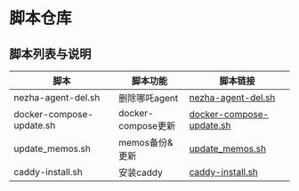 # 脚本仓库

## 脚本列表与说明
| 脚本             | 脚本功能           | 脚本链接                                                                                  |
|------------------|--------------------|--------------------------------------------------------------------------------------------|
| nezha-agent-del.sh | 删除哪吒agent      | [nezha-agent-del.sh](https://raw.githubusercontent.com/jsllxx77/script/refs/heads/main/nezha-agent-del.sh) |
| docker-compose-update.sh | docker-compose更新      | [docker-compose-update.sh](https://raw.githubusercontent.com/jsllxx77/script/refs/heads/main/docker-compose-update.sh) |
| update_memos.sh | memos备份&更新      | [update_memos.sh](https://raw.githubusercontent.com/jsllxx77/script/refs/heads/main/update_memos.sh) |
| caddy-install.sh | 安装caddy      | [caddy-install.sh](https://raw.githubusercontent.com/jsllxx77/script/refs/heads/main/caddy-install.sh) |
